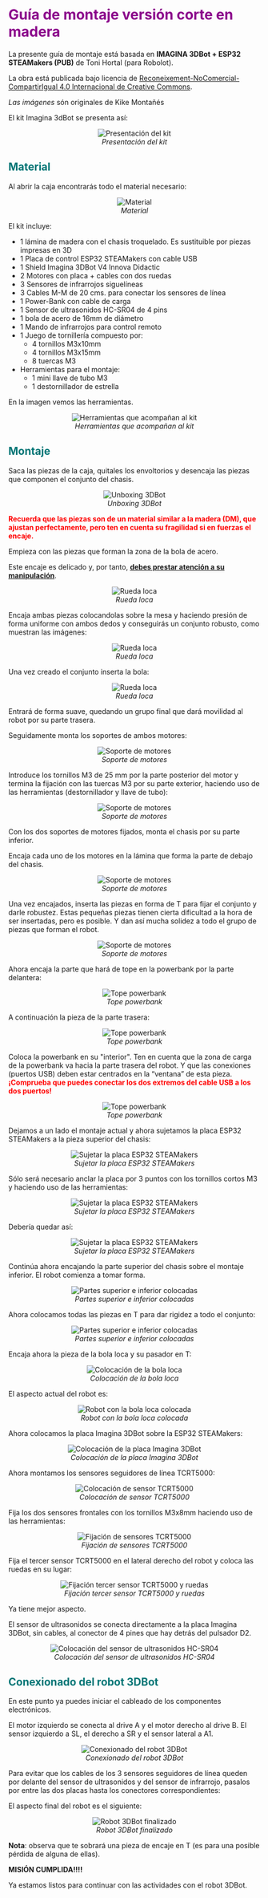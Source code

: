 # <FONT COLOR=#8B008B>Guía de montaje versión corte en madera</font>
La presente guía de montaje está basada en **IMAGINA 3DBot + ESP32 STEAMakers (PUB)** de Toni Hortal (para Robolot). 

La obra está publicada bajo licencia de [Reconeixement-NoComercial-CompartirIgual 4.0 Internacional de Creative Commons](https://creativecommons.org/licenses/by-nc-sa/4.0/deed.ca).

*Las imágenes* són originales de Kike Montañés

El kit Imagina 3dBot se presenta así:

<center>

![Presentación del kit](../img/3DBot/corte/presenta.png)  
*Presentación del kit*  

</center>

## <FONT COLOR=#007575>**Material**</font>
Al abrir la caja encontrarás todo el material necesario:

<center>

![Material](../img/3DBot/corte/material.png)  
*Material*  

</center>

El kit incluye:

* 1 lámina de madera con el chasis troquelado. Es sustituible por piezas impresas en 3D
* 1 Placa de control ESP32 STEAMakers con cable USB
* 1 Shield Imagina 3DBot V4 Innova Didactic
* 2 Motores con placa + cables con dos ruedas
* 3 Sensores de infrarrojos siguelíneas
* 3 Cables M-M de 20 cms. para conectar los sensores de línea
* 1 Power-Bank con cable de carga
* 1 Sensor de ultrasonidos HC-SR04 de 4 pins
* 1 bola de acero de 16mm de diámetro
* 1 Mando de infrarrojos para control remoto
* 1 Juego de tornillería compuesto por:
    * 4 tornillos M3x10mm
    * 4 tornillos M3x15mm
    * 8 tuercas M3
* Herramientas para el montaje:
    * 1 mini llave de tubo M3
    * 1 destornillador de estrella

En la imagen vemos las herramientas.

<center>

![Herramientas que acompañan al kit](../img/3DBot/corte/herramientas.png)  
*Herramientas que acompañan al kit*  

</center>

## <FONT COLOR=#007575>**Montaje**</font>
Saca las piezas de la caja, quitales los envoltorios y desencaja las piezas que componen el conjunto del chasis.

<center>

![Unboxing 3DBot](../img/3DBot/corte/unboxing.png)  
*Unboxing 3DBot*  

</center>

<FONT COLOR=#FF0000><b>Recuerda que las piezas son de un material similar a la madera (DM), que ajustan perfectamente, pero ten en cuenta su fragilidad si en fuerzas el encaje.</b></font>

Empieza con las piezas que forman la zona de la bola de acero.

Este encaje es delicado y, por tanto, **<u>debes prestar atención a su manipulación</u>**.

<center>

![Rueda loca](../img/3DBot/corte/mad_1.png)  
*Rueda loca*  

</center>

Encaja ambas piezas colocandolas sobre la mesa y haciendo presión de forma uniforme con ambos dedos y conseguirás un conjunto robusto, como muestran las imágenes:

<center>

![Rueda loca](../img/3DBot/corte/mad_2.png)  
*Rueda loca*  

</center>

Una vez creado el conjunto inserta la bola:

<center>

![Rueda loca](../img/3DBot/corte/mad_3.png)  
*Rueda loca*  

</center>

Entrará de forma suave, quedando un grupo final que dará movilidad al robot por su parte trasera.

Seguidamente monta los soportes de ambos motores:

<center>

![Soporte de motores](../img/3DBot/corte/mad_4.png)  
*Soporte de motores*  

</center>

Introduce los tornillos M3 de 25 mm por la parte posterior del motor y termina la fijación con las tuercas M3 por su parte exterior, haciendo uso de las herramientas (destornillador y llave de tubo):

<center>

![Soporte de motores](../img/3DBot/corte/mad_5.png)  
*Soporte de motores*  

</center>

Con los dos soportes de motores fijados, monta el chasis por su parte inferior.

Encaja cada uno de los motores en la lámina que forma la parte de debajo del chasis.

<center>

![Soporte de motores](../img/3DBot/corte/mad_6.png)  
*Soporte de motores*  

</center>

Una vez encajados, inserta las piezas en forma de T para fijar el conjunto y darle robustez. Estas pequeñas piezas tienen cierta dificultad a la hora de ser insertadas, pero es posible. Y dan así mucha solidez a todo el grupo de piezas que forman el robot.

<center>

![Soporte de motores](../img/3DBot/corte/mad_7.png)  
*Soporte de motores*  

</center>

Ahora encaja la parte que hará de tope en la powerbank por la parte delantera:

<center>

![Tope powerbank](../img/3DBot/corte/mad_8.png)  
*Tope powerbank*  

</center>

A continuación la pieza de la parte trasera:

<center>

![Tope powerbank](../img/3DBot/corte/mad_9.png)  
*Tope powerbank*  

</center>

Coloca la powerbank en su "interior". Ten en cuenta que la zona de carga de la powerbank va hacia la parte trasera del robot. Y que las conexiones (puertos USB) deben estar centrados en la “ventana” de esta pieza. <FONT COLOR=#FF0000><b>¡Comprueba que puedes conectar los dos extremos del cable USB a los dos puertos!</b></font>

<center>

![Tope powerbank](../img/3DBot/corte/mad_10.png)  
*Tope powerbank*  

</center>

Dejamos a un lado el montaje actual y ahora sujetamos la placa ESP32 STEAMakers a la pieza superior del chasis:

<center>

![Sujetar la placa ESP32 STEAMakers](../img/3DBot/corte/mad_11.png)  
*Sujetar la placa ESP32 STEAMakers*  

</center>

Sólo será necesario anclar la placa por 3 puntos con los tornillos cortos M3 y haciendo uso de las herramientas:

<center>

![Sujetar la placa ESP32 STEAMakers](../img/3DBot/corte/mad_12.png)  
*Sujetar la placa ESP32 STEAMakers*  

</center>

Debería quedar así:

<center>

![Sujetar la placa ESP32 STEAMakers](../img/3DBot/corte/mad_13.png)  
*Sujetar la placa ESP32 STEAMakers*  

</center>

Continúa ahora encajando la parte superior del chasis sobre el montaje inferior. El robot comienza a tomar forma.

<center>

![Partes superior e inferior colocadas](../img/3DBot/corte/mad_14.png)  
*Partes superior e inferior colocadas*  

</center>

Ahora colocamos todas las piezas en T para dar rigidez a todo el conjunto:

<center>

![Partes superior e inferior colocadas](../img/3DBot/corte/mad_15.png)  
*Partes superior e inferior colocadas*  

</center>

Encaja ahora la pieza de la bola loca y su pasador en T:

<center>

![Colocación de la bola loca](../img/3DBot/corte/mad_16.png)  
*Colocación de la bola loca*  

</center>

El aspecto actual del robot es:

<center>

![Robot con la bola loca colocada](../img/3DBot/corte/mad_17.png)  
*Robot con la bola loca colocada*  

</center>

Ahora colocamos la placa Imagina 3DBot sobre la ESP32 STEAMakers:

<center>

![Colocación de la placa Imagina 3DBot](../img/3DBot/corte/mad_18.png)  
*Colocación de la placa Imagina 3DBot*  

</center>

Ahora montamos los sensores seguidores de línea TCRT5000:

<center>

![Colocación de sensor TCRT5000](../img/3DBot/corte/mad_19.png)  
*Colocación de sensor TCRT5000*  

</center>

Fija los dos sensores frontales con los tornillos M3x8mm haciendo uso de las herramientas:

<center>

![Fijación de sensores TCRT5000](../img/3DBot/corte/mad_20.png)  
*Fijación de sensores TCRT5000*  

</center>

Fija el tercer sensor TCRT5000 en el lateral derecho del robot y coloca las ruedas en su lugar:

<center>

![Fijación tercer sensor TCRT5000 y ruedas](../img/3DBot/corte/mad_21.png)  
*Fijación tercer sensor TCRT5000 y ruedas*  

</center>

Ya tiene mejor aspecto.

El sensor de ultrasonidos se conecta directamente a la placa Imagina 3DBot, sin cables, al conector de 4 pines que hay detrás del pulsador D2.

<center>

![Colocación del sensor de ultrasonidos HC-SR04](../img/3DBot/corte/mad_22.png)  
*Colocación del sensor de ultrasonidos HC-SR04*  

</center>

## <FONT COLOR=#007575>**Conexionado del robot 3DBot**</font>
En este punto ya puedes iniciar el cableado de los componentes electrónicos.

El motor izquierdo se conecta al drive A y el motor derecho al drive B. El sensor izquierdo a SL, el derecho a SR y el sensor lateral a A1.

<center>

![Conexionado del robot 3DBot](../img/3DBot/corte/mad_23.png)  
*Conexionado del robot 3DBot*  

</center>

Para evitar que los cables de los 3 sensores seguidores de línea queden por delante del sensor de ultrasonidos y del sensor de infrarrojo, pasalos por entre las dos placas hasta los conectores correspondientes:

El aspecto final del robot es el siguiente:

<center>

![Robot 3DBot finalizado](../img/3DBot/corte/mad_24.png)  
*Robot 3DBot finalizado*  

</center>

**Nota**: observa que te sobrará una pieza de encaje en T (es para una posible pérdida de alguna de ellas).

**MISIÓN CUMPLIDA!!!!**

Ya estamos listos para continuar con las actividades con el robot 3DBot.

